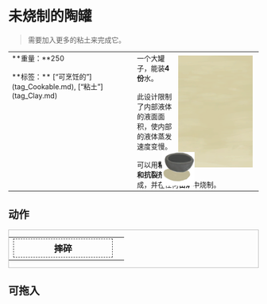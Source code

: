 # 未烧制的陶罐  
> 需要加入更多的粘土来完成它。  
  
<style>
        .table3948 th,td{
            text-align:left;
            vertical-align:top;
        }
        </style><table class="table table-bordered table3948" data-toggle="table"  data-show-header="false"><thead style="display:none"><tr ><th  style="width:50%;"  >title</th><th  style="width:50%;"  ></th></tr></thead><tr ><td  style="width:50%;"  >**重量：**250<br><br>**标签：**	[“可烹饪的”](tag_Cookable.md), [“粘土”](tag_Clay.md)</td><td  style="width:50%;"  ><div style="float:right; margin:5px"><div class="gamecard" style="width:150px; height:225px;"><a href="ClayVaseUnfinished.md" style="color:black"><img class="bg" decoding="async" src="../wiki/Sprite/BG_SandFront.png" href="a.md" style="max-width:150px;max-height:225px;"><img decoding="async" src="../wiki/Sprite/ClayBowlUncooked.png" class="cardimage" style="transform: translate(-50%, -50%) scale(0.4398826979472141);"><span style="font-size: 25px;">未烧制的陶罐</span></a></div></div>一个大罐子，能装<b>4份</b>水。<br><br>此设计限制了内部液体的液面面积，使内部的液体蒸发速度变慢。<br><br>可以用<b>粘土和抗裂剂</b>制成，并在任何<b>窑炉</b>中烧制。</td></tr></tbody></table>  
  
## 动作  
<div  style="border:1px solid #BBB"><table><tr><td rowspan="2" style="width:200px;text-align:center;font-size:1.3em;font-weight:bold"><div style="padding:5px;border:1px dashed #333"><div>摔碎</div></div></td><td></td></tr><tr><td></td></tr></table></div>  
  
  
## 可拖入  
  


<script>document.title="未烧制的陶罐 - 卡牌生存百科 Card Survival Wiki";</script>